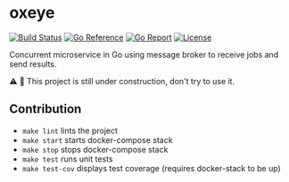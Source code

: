 # oxeye

[![Build Status](https://github.com/ectobit/oxeye/workflows/build/badge.svg)](https://github.com/ectobit/oxeye/actions)
[![Go Reference](https://pkg.go.dev/badge/go.ectobit.com/oxeye.svg)](https://pkg.go.dev/go.ectobit.com/oxeye)
[![Go Report](https://goreportcard.com/badge/go.ectobit.com/oxeye)](https://goreportcard.com/report/go.ectobit.com/oxeye)
[![License](https://img.shields.io/badge/license-BSD--2--Clause--Patent-orange.svg)](https://github.com/ectobit/oxeye/blob/main/LICENSE)

Concurrent microservice in Go using message broker to receive jobs and send results.

:warning: :construction: This project is still under construction, don't try to use it.

## Contribution

- `make lint` lints the project
- `make start` starts docker-compose stack
- `make stop` stops docker-compose stack
- `make test` runs unit tests
- `make test-cov` displays test coverage (requires docker-stack to be up)
